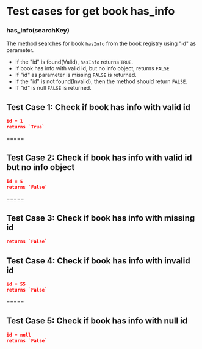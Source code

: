 # Test cases for get book has_info

### **has_info(searchKey)**
The method searches for book `hasInfo` from the book registry using "id" as parameter. 

- If the "id" is found(Valid), `hasInfo` returns `TRUE`.
- If book has info with valid id, but no info object, returns `FALSE`
- If "id" as parameter is missing `FALSE` is returned. 
- If the "id" is not found(Invalid), then the method should return `FALSE`.
- If "id" is null `FALSE` is returned.

## Test Case 1: Check if book has info with valid id
```json
id = 1
returns `True`
```
=====

## Test Case 2: Check if book has info with valid id but no info object
```json
id = 5
returns `False`
```
=====

## Test Case 3: Check if book has info with missing id
```json
returns `False`
```

## Test Case 4: Check if book has info with invalid id
```json
id = 55
returns `False`
```
=====

## Test Case 5: Check if book has info with null id
```json
id = null
returns `False`
```


